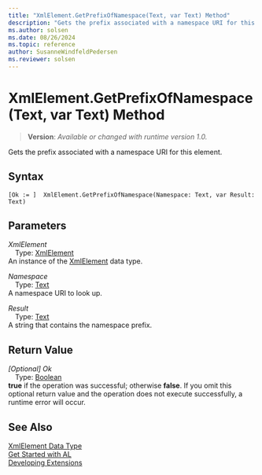 ```yaml
---
title: "XmlElement.GetPrefixOfNamespace(Text, var Text) Method"
description: "Gets the prefix associated with a namespace URI for this element."
ms.author: solsen
ms.date: 08/26/2024
ms.topic: reference
author: SusanneWindfeldPedersen
ms.reviewer: solsen
---
```

[//]: # (START>DO_NOT_EDIT)
[//]: # (IMPORTANT:Do not edit any of the content between here and the END>DO_NOT_EDIT.)
[//]: # (Any modifications should be made in the .xml files in the ModernDev repo.)
# XmlElement.GetPrefixOfNamespace(Text, var Text) Method
> **Version**: _Available or changed with runtime version 1.0._

Gets the prefix associated with a namespace URI for this element.


## Syntax
```AL
[Ok := ]  XmlElement.GetPrefixOfNamespace(Namespace: Text, var Result: Text)
```
## Parameters
*XmlElement*  
&emsp;Type: [XmlElement](xmlelement-data-type.md)  
An instance of the [XmlElement](xmlelement-data-type.md) data type.  

*Namespace*  
&emsp;Type: [Text](../text/text-data-type.md)  
A namespace URI to look up.  

*Result*  
&emsp;Type: [Text](../text/text-data-type.md)  
A string that contains the namespace prefix.  


## Return Value
*[Optional] Ok*  
&emsp;Type: [Boolean](../boolean/boolean-data-type.md)  
**true** if the operation was successful; otherwise **false**.   If you omit this optional return value and the operation does not execute successfully, a runtime error will occur.  


[//]: # (IMPORTANT: END>DO_NOT_EDIT)
## See Also
[XmlElement Data Type](xmlelement-data-type.md)  
[Get Started with AL](../../devenv-get-started.md)  
[Developing Extensions](../../devenv-dev-overview.md)